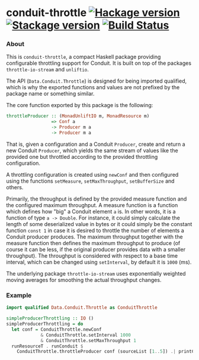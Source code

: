 # conduit-throttle [![Hackage version](https://img.shields.io/hackage/v/conduit-throttle.svg?label=Hackage)](https://hackage.haskell.org/package/conduit-throttle) [![Stackage version](https://www.stackage.org/package/conduit-throttle/badge/lts?label=Stackage)](https://www.stackage.org/package/conduit-throttle) [![Build Status](https://travis-ci.org/mtesseract/conduit-throttle.svg?branch=master)](https://travis-ci.org/mtesseract/conduit-throttle)

### About

This is `conduit-throttle`, a compact Haskell package providing
configurable throttling support for Conduit. It is built on top of the
packages `throttle-io-stream` and `unliftio`.

The API (`Data.Conduit.Throttle`) is designed for being imported
qualified, which is why the exported functions and values are not
prefixed by the package name or something similar.

The core function exported by this package is the following:

```haskell
throttleProducer :: (MonadUnliftIO m, MonadResource m)
                 => Conf a
                 -> Producer m a
                 -> Producer m a
```

That is, given a configuration and a Conduit `Producer`, create and
return a new Conduit `Producer`, which yields the same stream of
values like the provided one but throttled according to the provided
throttling configuration.

A throttling configuration is created using `newConf` and then
configured using the functions `setMeasure`, `setMaxThroughput`,
`setBufferSize` and others.

Primarily, the throughput is defined by the provided measure function
and the configured maximum throughput. A measure function is a
function which defines how "big" a Conduit element `a` is. In other
words, it is a function of type `a -> Double`. For instance, it could
simply calculate the length of some deserialized value in bytes or it
could simply be the constant function `const 1` in case it is desired
to throttle the number of elements a Conduit producer produces. The
maximum throughput together with the measure function then defines the
maximum throughput to produce (of course it can be less, if the
original producer provides data with a smaller throughput). The
throughput is considered with respect to a base time interval, which
can be changed using `setInterval`, by default it is `1000` (ms).

The underlying package `throttle-io-stream` uses exponentially
weighted moving averages for smoothing the actual throughput changes.

### Example

```haskell
import qualified Data.Conduit.Throttle as ConduitThrottle

simpleProducerThrottling :: IO ()
simpleProducerThrottling = do
  let conf = ConduitThrottle.newConf
             & ConduitThrottle.setInterval 1000
             & ConduitThrottle.setMaxThroughput 1
  runResourceT . runConduit $
    ConduitThrottle.throttleProducer conf (sourceList [1..5]) .| printC
```

